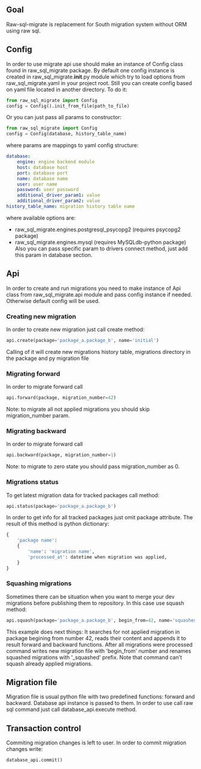## Goal
Raw-sql-migrate is replacement for South migration system without ORM using raw sql. 


## Config
In order to use migrate api use should make an instance of Config class found in raw_sql_migrate package.
By default one config instance is created in raw_sql_migrate.__init__.py module which try to load options
from raw_sql_migrate.yaml in your project root. Still you can create config based on yaml file located in 
another directory. To do it:
```python
from raw_sql_migrate import Config
config = Config().init_from_file(path_to_file)
```
Or you can just pass all params to constructor:
```python
from raw_sql_migrate import Config
config = Config(database, history_table_name)
```
where params are mappings to yaml config structure:
```yaml
database:
    engine: engine backend module
    host: database host
    port: database port
    name: database name
    user: user name
    password: user password
    additional_driver_param1: value
    additional_driver_param2: value
history_table_name: migration history table name
```
where available options are:
- raw_sql_migrate.engines.postgresql_psycopg2 (requires psycopg2 package)
- raw_sql_migrate.engines.mysql (requires MySQLdb-python package)
Also you can pass specific param to drivers connect method, just add this param in database section.


## Api
In order to create and run migrations you need to make instance of Api class from
raw_sql_migrate.api module and pass config instance if needed. Otherwise default config
will be used.


### Creating new migration
In order to create new migration just call create method:
```python
api.create(package='package_a.package_b', name='initial')
```
Calling of it will create new migrations history table,
migrations directory in the package and py migration file


### Migrating forward
In order to migrate forward call
```python
api.forward(package, migration_number=42)
```
Note: to migrate all not applied migrations you should skip migration_number param.

### Migrating backward
In order to migrate forward call
```python
api.backward(package, migration_number=1)
```
Note: to migrate to zero state you should pass migration_number as 0.

### Migrations status
To get latest migration data for tracked packages call method:
```python
api.status(package='package_a.package_b')
```
In order to get info for all tracked packages just omit package attribute.
The result of this method is python dictionary:
```python
{
    'package name': 
    {
        'name': 'migration name',
        'processed_at': datetime when migration was applied,
    }
}
```

### Squashing migrations
Sometimes there can be situation when you want to merge your dev migrations before
publishing them to repository. In this case use squash method:
```python
api.squash(package='package_a.package_b', begin_from=42, name='squashed_migration')
```
This example does next things:
It searches for not applied migration in package begining from number 42, reads their
content and appends it to result forward and backward functions. After all migrations
were processed command writes new migration file with 'begin_from' number and renames
squashed migrations with '_squashed' prefix. Note that command can't squash already
applied migrations.


## Migration file
Migration file is usual python file with two predefined functions:
forward and backward. Database api instance is passed to them.
In order to use call raw sql command just call database_api.execute method.


## Transaction control
Commiting migration changes is left to user. In order to commit migration changes write:
```python
database_api.commit()
```